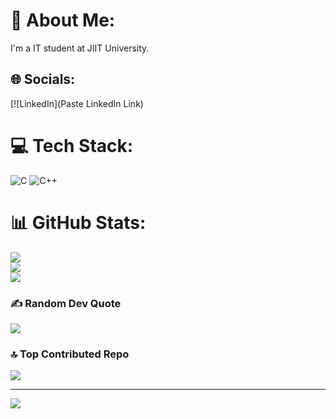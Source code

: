 # 💫 About Me:
I'm a IT student at JIIT University.


## 🌐 Socials:
[![LinkedIn](Paste LinkedIn Link) 

# 💻 Tech Stack:
![C](https://img.shields.io/badge/c-%2300599C.svg?style=for-the-badge&logo=c&logoColor=white) ![C++](https://img.shields.io/badge/C++-00599C?style=for-the-badge&logo=cplusplus&logoColor=white)

# 📊 GitHub Stats:
![](https://github-readme-stats.vercel.app/api?username=Vanshika&theme=radical&hide_border=false&include_all_commits=false&count_private=false)<br/>
![](https://github-readme-streak-stats.herokuapp.com/?user=Vanshika&theme=radical&hide_border=false)<br/>
![](https://github-readme-stats.vercel.app/api/top-langs/?username=Vanshika&theme=radical&hide_border=false&include_all_commits=false&count_private=false&layout=compact)

### ✍️ Random Dev Quote
![](https://quotes-github-readme.vercel.app/api?type=horizontal&theme=radical)

### 🔝 Top Contributed Repo
![](https://github-contributor-stats.vercel.app/api?username=Vanshika-Git&limit=5&theme=dark&combine_all_yearly_contributions=true)

---
[![](https://visitcount.itsvg.in/api?id=Vanshika-Git&icon=0&color=0)](https://visitcount.itsvg.in)
